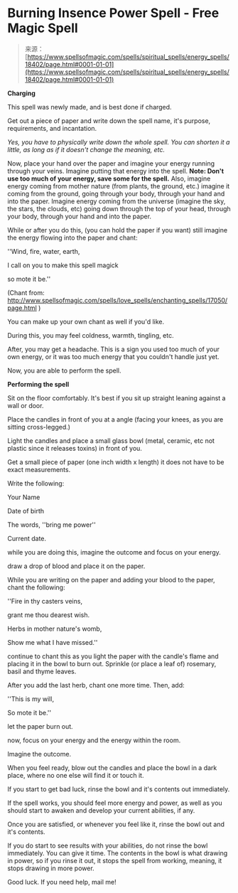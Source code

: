 <!--yml
category: 未分类
date: 2024-06-12 19:00:01
-->

# Burning Insence Power Spell - Free Magic Spell

> 来源：[https://www.spellsofmagic.com/spells/spiritual_spells/energy_spells/18402/page.html#0001-01-01](https://www.spellsofmagic.com/spells/spiritual_spells/energy_spells/18402/page.html#0001-01-01)

**Charging**

This spell was newly made, and is best done if charged.

Get out a piece of paper and write down the spell name, it's purpose, requirements, and incantation.

*Yes, you have to physically write down the whole spell. You can shorten it a little, as long as if it doesn't change the meaning, etc.*

Now, place your hand over the paper and imagine your energy running through your veins. Imagine putting that energy into the spell. **Note: Don't use too much of your energy, save some for the spell.** Also, imagine energy coming from mother nature (from plants, the ground, etc.) imagine it coming from the ground, going through your body, through your hand and into the paper. Imagine energy coming from the universe (imagine the sky, the stars, the clouds, etc) going down through the top of your head, through your body, through your hand and into the paper.

While or after you do this, (you can hold the paper if you want) still imagine the energy flowing into the paper and chant:

''Wind, fire, water, earth,

I call on you to make this spell magick

so mote it be.''

(Chant from: http://www.spellsofmagic.com/spells/love_spells/enchanting_spells/17050/page.html )

You can make up your own chant as well if you'd like.

During this, you may feel coldness, warmth, tingling, etc.

After, you may get a headache. This is a sign you used too much of your own energy, or it was too much energy that you couldn't handle just yet.

Now, you are able to perform the spell.

**Performing the spell**

Sit on the floor comfortably. It's best if you sit up straight leaning against a wall or door.

Place the candles in front of you at a angle (facing your knees, as you are sitting cross-legged.)

Light the candles and place a small glass bowl (metal, ceramic, etc not plastic since it releases toxins) in front of you.

Get a small piece of paper (one inch width x length) it does not have to be exact measurements.

Write the following:

Your Name

Date of birth

The words, ''bring me power''

Current date.

while you are doing this, imagine the outcome and focus on your energy.

draw a drop of blood and place it on the paper.

While you are writing on the paper and adding your blood to the paper, chant the following:

''Fire in thy casters veins,

grant me thou dearest wish.

Herbs in mother nature's womb,

Show me what I have missed.''

continue to chant this as you light the paper with the candle's flame and placing it in the bowl to burn out. Sprinkle (or place a leaf of) rosemary, basil and thyme leaves.

After you add the last herb, chant one more time. Then, add:

''This is my will,

So mote it be.''

let the paper burn out.

now, focus on your energy and the energy within the room.

Imagine the outcome.

When you feel ready, blow out the candles and place the bowl in a dark place, where no one else will find it or touch it.

If you start to get bad luck, rinse the bowl and it's contents out immediately.

If the spell works, you should feel more energy and power, as well as you should start to awaken and develop your current abilities, if any.

Once you are satisfied, or whenever you feel like it, rinse the bowl out and it's contents.

If you do start to see results with your abilities, do not rinse the bowl immediately. You can give it time. The contents in the bowl is what drawing in power, so if you rinse it out, it stops the spell from working, meaning, it stops drawing in more power.

Good luck. If you need help, mail me!